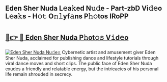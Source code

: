 ## Eden Sher Nuda L𝚎a𝚔ed N𝚞𝚍e - Part-zbD Vi𝚍𝚎o L𝚎a𝚔s - H𝚘𝚝 O𝚗𝚕yf𝚊ns P𝚑𝚘tos IRoPP

# <h2><a href="http://kfeksmu.oniu.top/?m=Eden+Sher+Nuda">🔗👉 🔴 Eden Sher Nuda P𝚑ot𝚘𝚜 V𝚒d𝚎o</a></h2>

[![Eden Sher Nuda Nu𝚍e𝚜](https://i.imgur.com/0qMVB7G.gif)](http://kfeksmu.oniu.top/?m=Eden+Sher+Nuda)
Cybernetic artist and amusement giver Eden Sher Nuda, acclaimed for publishing dance and lifestyle tutorials through viral dance moves and short clips. The public face of Eden Sher Nuda exudes a friendly and relatable energy, but the intricacies of his personal life remain shrouded in secrecy.  
